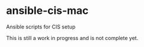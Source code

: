 # ansible-cis-mac
Ansible scripts for CIS setup

This is still a work in progress and is not complete yet.
